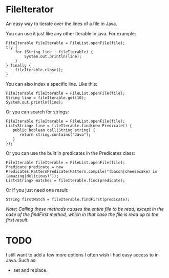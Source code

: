 FileIterator
============

An easy way to iterate over the lines of a file in Java.

You can use it just like any other Iterable in java. For example:

    FileIterable fileIterable = FileList.openFile(file);
    try {
        for (String line : fileIterable) {
            System.out.println(line);
        }
    } finally {
        fileIterable.close();
    }

You can also index a specific line. Like this:

    FileIterable fileIterable = FileList.openFile(file);
    String line = fileIterable.get(10);
    System.out.println(line);

Or you can search for strings:

    FileIterable fileIterable = FileList.openFile(file);
    List<String> line = fileIterable.find(new Predicate() {
       public boolean call(String string) {
          return string.contains("Java");
       }
    });

Or you can use the built in predicates in the Predicates class:

    FileIterable fileIterable = FileList.openFile(file);
    Predicate predicate = new Predicates.PatternPredicate(Pattern.compile("(bacon|cheesecake) is (amazing|delicious)"));
    List<String> matches = fileIterable.find(predicate);

Or if you just need one result:

    String firstMatch = fileIterable.findFirst(predicate);

*Note: Calling these methods causes the entire file to be read, except in the case of the findFirst method, which in that case the file is read up to the first result.*

TODO
====
I still want to add a few more options I often wish I had easy access to in Java. Such as:
* set and replace.
